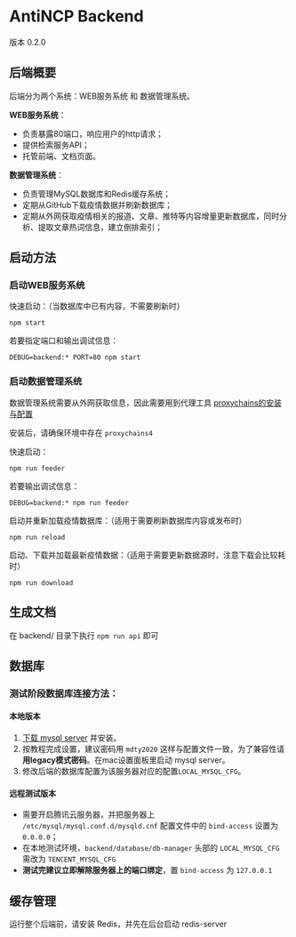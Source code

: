 # AntiNCP Backend

版本 0.2.0

## 后端概要

后端分为两个系统：WEB服务系统 和 数据管理系统。

**WEB服务系统**：
- 负责暴露80端口，响应用户的http请求；
- 提供检索服务API；
- 托管前端、文档页面。

**数据管理系统**：
- 负责管理MySQL数据库和Redis缓存系统；
- 定期从GitHub下载疫情数据并刷新数据库；
- 定期从外网获取疫情相关的报道、文章、推特等内容增量更新数据库，同时分析、提取文章热词信息，建立倒排索引；


## 启动方法

### 启动WEB服务系统

快速启动：（当数据库中已有内容，不需要刷新时）

`npm start`

若要指定端口和输出调试信息：

`DEBUG=backend:* PORT=80 npm start`

### 启动数据管理系统

数据管理系统需要从外网获取信息，因此需要用到代理工具 [proxychains的安装与配置](https://www.hi-linux.com/posts/48321.html)

安装后，请确保环境中存在 `proxychains4`

快速启动：

`npm run feeder`

若要输出调试信息：

`DEBUG=backend:* npm run feeder`

启动并重新加载疫情数据库：（适用于需要刷新数据库内容或发布时）

`npm run reload` 

启动、下载并加载最新疫情数据：（适用于需要更新数据源时，注意下载会比较耗时）

`npm run download`

## 生成文档

在 backend/ 目录下执行 `npm run api` 即可

## 数据库

### 测试阶段数据库连接方法：

#### 本地版本

1. [下载 mysql server](https://dev.mysql.com/downloads/file/?id=492745) 并安装。
2. 按教程完成设置，建议密码用 `mdty2020` 这样与配置文件一致，为了兼容性请**用legacy模式密码**。在mac设置面板里启动 mysql server。
3. 修改后端的数据库配置为该服务器对应的配置`LOCAL_MYSQL_CFG`。

#### 远程测试版本

- 需要开启腾讯云服务器，并把服务器上 `/etc/mysql/mysql.conf.d/mysqld.cnf` 配置文件中的 `bind-access` 设置为 `0.0.0.0`；
- 在本地测试环境，`backend/database/db-manager` 头部的 `LOCAL_MYSQL_CFG` 需改为 `TENCENT_MYSQL_CFG`
- **测试完建议立即解除服务器上的端口绑定**，置 `bind-access` 为 `127.0.0.1`

## 缓存管理

运行整个后端前，请安装 Redis，并先在后台启动 redis-server
